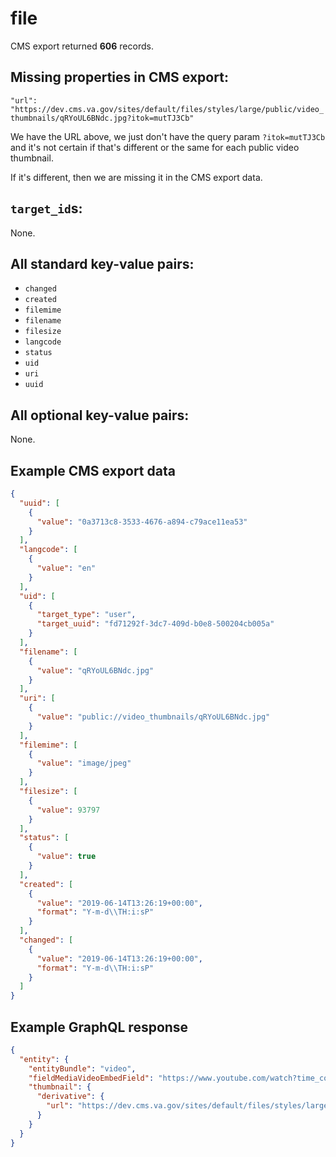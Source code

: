 # file

CMS export returned **606** records.

## Missing properties in CMS export:

`"url": "https://dev.cms.va.gov/sites/default/files/styles/large/public/video_thumbnails/qRYoUL6BNdc.jpg?itok=mutTJ3Cb"`

We have the URL above, we just don't have the query param `?itok=mutTJ3Cb` and it's not certain if that's different or the same for each public video thumbnail.

If it's different, then we are missing it in the CMS export data.

## `target_id`s:

None.

## All standard key-value pairs:

- `changed`
- `created`
- `filemime`
- `filename`
- `filesize`
- `langcode`
- `status`
- `uid`
- `uri`
- `uuid`

## All optional key-value pairs:

None.

## Example CMS export data

```json
{
  "uuid": [
    {
      "value": "0a3713c8-3533-4676-a894-c79ace11ea53"
    }
  ],
  "langcode": [
    {
      "value": "en"
    }
  ],
  "uid": [
    {
      "target_type": "user",
      "target_uuid": "fd71292f-3dc7-409d-b0e8-500204cb005a"
    }
  ],
  "filename": [
    {
      "value": "qRYoUL6BNdc.jpg"
    }
  ],
  "uri": [
    {
      "value": "public://video_thumbnails/qRYoUL6BNdc.jpg"
    }
  ],
  "filemime": [
    {
      "value": "image/jpeg"
    }
  ],
  "filesize": [
    {
      "value": 93797
    }
  ],
  "status": [
    {
      "value": true
    }
  ],
  "created": [
    {
      "value": "2019-06-14T13:26:19+00:00",
      "format": "Y-m-d\\TH:i:sP"
    }
  ],
  "changed": [
    {
      "value": "2019-06-14T13:26:19+00:00",
      "format": "Y-m-d\\TH:i:sP"
    }
  ]
}
```

## Example GraphQL response

```json
{
  "entity": {
    "entityBundle": "video",
    "fieldMediaVideoEmbedField": "https://www.youtube.com/watch?time_continue=1&v=qRYoUL6BNdc",
    "thumbnail": {
      "derivative": {
        "url": "https://dev.cms.va.gov/sites/default/files/styles/large/public/video_thumbnails/qRYoUL6BNdc.jpg?itok=mutTJ3Cb"
      }
    }
  }
}
```
